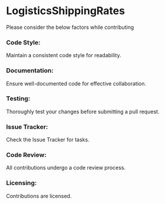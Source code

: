 # LogisticsShippingRates

Please consider the below factors while contributing

### Code Style:
Maintain a consistent code style for readability.

### Documentation:
Ensure well-documented code for effective collaboration.

### Testing:
Thoroughly test your changes before submitting a pull request.

### Issue Tracker:
Check the Issue Tracker for tasks.

### Code Review:
All contributions undergo a code review process.

### Licensing:
Contributions are licensed.
